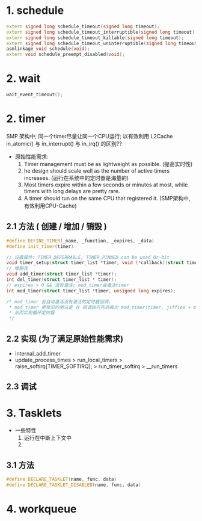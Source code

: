 



# 1. schedule
```c++
extern signed long schedule_timeout(signed long timeout);
extern signed long schedule_timeout_interruptible(signed long timeout);
extern signed long schedule_timeout_killable(signed long timeout);
extern signed long schedule_timeout_uninterruptible(signed long timeout);
asmlinkage void schedule(void);
extern void schedule_preempt_disabled(void);
```

# 2. wait
```c++
wait_event_timeout();
```


# 2. timer
SMP 架构中; 同一个timer尽量让同一个CPU运行; 以有效利用 L2Cache
in_atomic() 与 in_interrupt() 与 in_irq() 的区别??
+ 原始性能需求:
    1. Timer management must be as lightweight as possible. (提高实时性)
    2. he design should scale well as the number of active timers increases. (运行在系统中的定时器是海量的)
    3. Most timers expire within a few seconds or minutes at most, while timers with long delays are pretty rare.
    4. A timer should run on the same CPU that registered it. (SMP架构中, 有效利用CPU-Cache)
## 2.1 方法 ( 创建 / 增加 / 销毁 )
```c++
#define DEFINE_TIMER(_name, _function, _expires, _data)
#define init_timer(timer)

// 设置属性: TIMER_DEFERRABLE, TIMER_PINNED can be used Or-bit
void timer_setup(struct timer_list *timer, void (*callback)(struct timer_list *), unsigned int flags);
// 增删改
void add_timer(struct timer_list *timer);
int del_timer(struct timer_list * timer);
// expires > 0 && 没有激活; mod_timer会激活timer
int mod_timer(struct timer_list *timer, unsigned long expires);

/* mod_timer 会自动激活没有激活的定时器回调;
 * mod_timer 更常见的用法是 在 回调执行完后再次 mod_timer(timer, jiffies + ms_to_jiffies(1000));
 * 从而实现循环定时器
 */
```
## 2.2 实现 (为了满足原始性能需求)
+ internal_add_timer
+ update_process_times > run_local_timers > raise_softirq(TIMER_SOFTIRQ); > run_timer_softirq > __run_timers
## 2.3 调试

# 3. Tasklets
+ 一些特性
    1. 运行在中断上下文中
    2. 
## 3.1 方法
```c++
#define DECLARE_TASKLET(name, func, data) 
#define DECLARE_TASKLET_DISABLED(name, func, data)

```

# 4. workqueue

